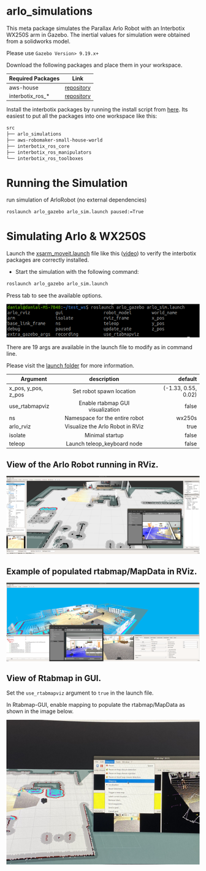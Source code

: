 # arlo_simulations
This meta package simulates the Parallax Arlo Robot with an Interbotix WX250S arm in Gazebo. The inertial values for simulation were obtained from a solidworks model.  

Please use `Gazebo Version> 9.19.x+`

Download the following packages and place them in your workspace.

|Required Packages    |  Link                                                                                   |
|--------------       | ----------                                                                              |
| aws-house           | [repository](https://github.com/aws-robotics/aws-robomaker-small-house-world)           |
| interbotix_ros_*    | [repository](https://github.com/aws-robotics/aws-robomaker-small-house-world)           |

Install the interbotix packages by running the install script from [here](https://github.com/Interbotix/interbotix_ros_manipulators/tree/main/interbotix_ros_xsarms/install/amd64). Its easiest to put all the packages into one workspace like this:

```
src
├── arlo_simulations
├── aws-robomaker-small-house-world
├── interbotix_ros_core
├── interbotix_ros_manipulators
└── interbotix_ros_toolboxes
```


# Running the Simulation
run simulation of ArloRobot (no external dependencies)
```bash
roslaunch arlo_gazebo arlo_sim.launch paused:=True
```
# Simulating Arlo & WX250S 
Launch the [xsarm_moveit.launch](https://github.com/Interbotix/interbotix_ros_manipulators/blob/main/interbotix_ros_xsarms/interbotix_xsarm_moveit/launch/xsarm_moveit.launch) file like this ([video](https://youtu.be/k3zkgN7TYTE?t=455)) to verify the interbotix packages are correctly installed.

* Start the simulation with the following command:
```bash
roslaunch arlo_gazebo arlo_sim.launch
```
Press tab to see the available options.

![This is an image](/resources/images/Press_tab_to_view_launch_args.png)

There are 19 args are available in the launch file to modify as in command line.

Please visit the [launch folder](/launch/README.md) for more information.

|Argument               | description                           | default                   |
|-----------------------|:-------------------------------------:|--------------------------:|
|x_pos, y_pos, z_pos    | Set robot spawn location              | (-1.33, 0.55, 0.02)       |
|use_rtabmapviz         | Enable rtabmap GUI visualization      | false                     |
|ns                     | Namespace for the entire robot        | wx250s                    |
|arlo_rviz              | Visualize the Arlo Robot in RViz      | true                      |
|isolate                | Minimal startup                       | false                     |
|teleop                 | Launch teleop_keyboard node           | false                     |




## View of the Arlo Robot running in RViz.
![This is an image](/resources/images/rviz_gazebo.png)

## Example of populated rtabmap/MapData in RViz.
![This is an image](/resources/images/MapData_after_mapping.png)

## View of Rtabmap in GUI.
Set the `use_rtabmapviz` argument to `true` in the launch file.

In Rtabmap-GUI, enable mapping to populate the rtabmap/MapData as shown in the image below.

![This is an image](/resources/images/rtabmapviz_enable_mapping.jpg)


